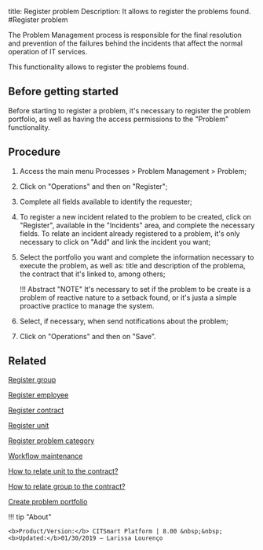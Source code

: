 title: Register problem
Description: It allows to register the problems found.
#Register problem


The Problem Management process is responsible for the final resolution and prevention of the failures behind the incidents that affect the normal operation of IT services.

This functionality allows to register the problems found.

Before getting started
----------------

Before starting to register a problem, it's necessary to register the
problem portfolio, as well as having the access permissions to the
"Problem" functionality.

Procedure
------------

1.  Access the main menu Processes \>
    Problem Management \> Problem;

2.  Click on "Operations" and then on "Register";

3.  Complete all fields available to identify the requester;

4.  To register a new incident related to the problem to be created, 
    click on "Register", available in the "Incidents" area, and
    complete the necessary fields. To relate an incident already 
    registered to a problem, it's only necessary to click on "Add" and 
    link the incident you want;

5.  Select the portfolio you want and complete the information necessary to
    execute the problem, as well as: title and description of the problema,
    the contract that it's linked to, among others;
    
    !!! Abstract "NOTE"
        It's necessary to set if the problem to be create is a problem of
        reactive nature to a setback found, or it's justa a simple proactive
        practice to manage the system.

6.  Select, if necessary, when send notifications about
    the problem;

7.  Click on "Operations" and then on "Save”.

Related
------------
[Register group](/en-us/citsmart-esp-8/initial-settings/access-settings/user/register-groups.html)

[Register employee](/en-us/citsmart-esp-8/initial-settings/access-settings/user/register-employee.html)

[Register contract](/en-us/citsmart-esp-8/processes/portfolio-and-catalog/configuration/register-contract.html)

[Register unit](/en-us/citsmart-esp-8/platform-administration/region-and-language/register-unit.html)

[Register problem category](/en-us/citsmart-esp-8/processes/problem/configuration/problem-category-register.html)

[Workflow maintenance](/en-us/citsmart-esp-8/platform-administration/flow-maintenance/workflow.maintenance.html)

[How to relate unit to the contract?](/en-us/citsmart-esp-8/processes/tickets/configuration/relate-unit-to-contract.html)

[How to relate group to the contract?](/en-us/citsmart-esp-8/processes/tickets/configuration/relate-group-to-contract.html)

[Create problem portfolio](/en-us/citsmart-esp-8/processes/problem/configuration/problem-portfolio.html) 

!!! tip "About"

    <b>Product/Version:</b> CITSmart Platform | 8.00 &nbsp;&nbsp;
    <b>Updated:</b>01/30/2019 – Larissa Lourenço 
